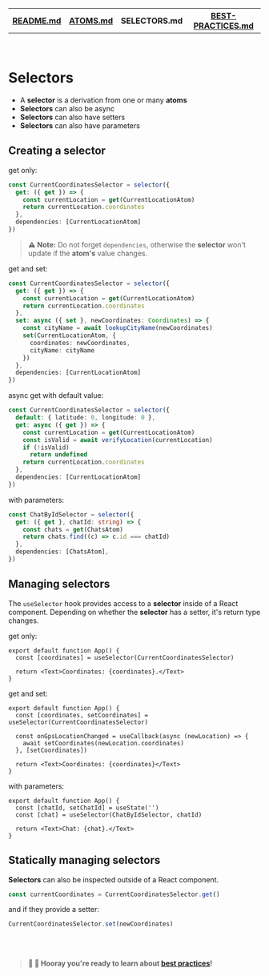 <table>
<tr>
<th><a href="./README.md">README.md</a></th>
<th><a href="./ATOMS.md">ATOMS.md</a></th>
<th>SELECTORS.md</th>
<th><a href="./BEST-PRACTICES.md">BEST-PRACTICES.md</a></th>
</tr>
</table>

<br />

# Selectors

* A **selector** is a derivation from one or many **atoms**
* **Selectors** can also be async
* **Selectors** can also have setters
* **Selectors** can also have parameters

## Creating a selector

get only:

```ts
const CurrentCoordinatesSelector = selector({
  get: ({ get }) => {
    const currentLocation = get(CurrentLocationAtom)
    return currentLocation.coordinates
  },
  dependencies: [CurrentLocationAtom]
})
```

> **⚠️ Note:** Do not forget `dependencies`, otherwise the **selector** won't update if the **atom's** value changes.

get and set:

```ts
const CurrentCoordinatesSelector = selector({
  get: ({ get }) => {
    const currentLocation = get(CurrentLocationAtom)
    return currentLocation.coordinates
  },
  set: async ({ set }, newCoordinates: Coordinates) => {
    const cityName = await lookupCityName(newCoordinates)
    set(CurrentLocationAtom, {
      coordinates: newCoordinates,
      cityName: cityName
    })
  },
  dependencies: [CurrentLocationAtom]
})
```

async get with default value:

```ts
const CurrentCoordinatesSelector = selector({
  default: { latitude: 0, longitude: 0 },
  get: async ({ get }) => {
    const currentLocation = get(CurrentLocationAtom)
    const isValid = await verifyLocation(currentLocation)
    if (!isValid)
      return undefined
    return currentLocation.coordinates
  },
  dependencies: [CurrentLocationAtom]
})
```

with parameters:

```ts
const ChatByIdSelector = selector({
  get: ({ get }, chatId: string) => {
    const chats = get(ChatsAtom)
    return chats.find((c) => c.id === chatId)
  },
  dependencies: [ChatsAtom],
})
```

## Managing selectors

The `useSelector` hook provides access to a **selector** inside of a React component.
Depending on whether the **selector** has a setter, it's return type changes.

get only:

```tsx
export default function App() {
  const [coordinates] = useSelector(CurrentCoordinatesSelector)

  return <Text>Coordinates: {coordinates}.</Text>
}
```

get and set:

```tsx
export default function App() {
  const [coordinates, setCoordinates] = useSelector(CurrentCoordinatesSelector)

  const onGpsLocationChanged = useCallback(async (newLocation) => {
    await setCoordinates(newLocation.coordinates)
  }, [setCoordinates])

  return <Text>Coordinates: {coordinates}</Text>
}
```

with parameters:

```tsx
export default function App() {
  const [chatId, setChatId] = useState('')
  const [chat] = useSelector(ChatByIdSelector, chatId)

  return <Text>Chat: {chat}.</Text>
}
```

## Statically managing selectors

**Selectors** can also be inspected outside of a React component.

```ts
const currentCoordinates = CurrentCoordinatesSelector.get()
```

and if they provide a setter:

```ts
CurrentCoordinatesSelector.set(newCoordinates)
```

<br />
<br />

> **🎉 🥳 Hooray you're ready to learn about [best practices](BEST-PRACTICES.md)!**
